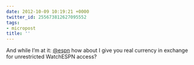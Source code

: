 ```yaml
---
date: 2012-10-09 10:19:21 +0000
twitter_id: 255673812627095552
tags:
- micropost
title: ''
---
```


And while I’m at it: [@espn](https://twitter.com/espn) how about I give you real currency in exchange for unrestricted WatchESPN access?
